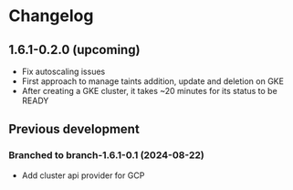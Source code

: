 # Changelog

## 1.6.1-0.2.0 (upcoming)

* Fix autoscaling issues
* First approach to manage taints addition, update and deletion on GKE
* After creating a GKE cluster, it takes ~20 minutes for its status to be READY

## Previous development

### Branched to branch-1.6.1-0.1 (2024-08-22)

* Add cluster api provider for GCP
